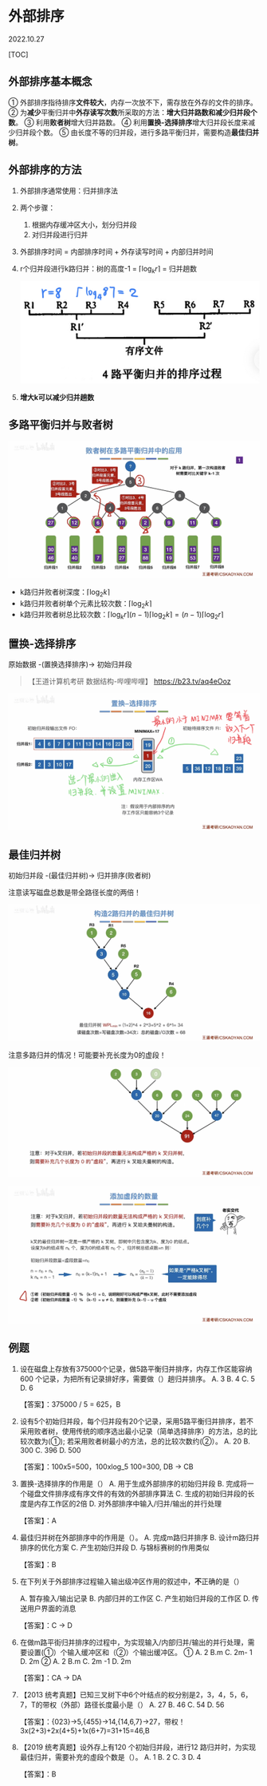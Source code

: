 # 外部排序
2022.10.27

[TOC]

## 外部排序基本概念

① 外部排序指待排序**文件较大**，内存一次放不下，需存放在外存的文件的排序。
② 为**减少**平衡归并中**外存读写次数**所采取的方法：**增大归并路数和减少归并段个数**。
③ 利用**败者树**增大归并路数。
④ 利用**置换-选择排序**增大归并段长度来减少归并段个数。
⑤ 由长度不等的归并段，进行多路平衡归并，需要构造**最佳归并树**。

## 外部排序的方法

1. 外部排序通常使用：归并排序法

2. 两个步骤：

   1. 根据内存缓冲区大小，划分归并段
   2. 对归并段进行归并

3. 外部排序时间 = 内部排序时间 + 外存读写时间 + 内部归并时间

4. r个归并段进行k路归并：树的高度-1 = $\lceil \log_kr \rceil$ = 归并趟数

   ![image-20221026200620862](resources/image-20221026200620862.png)

5. **增大k可以减少归并趟数**

## 多路平衡归并与败者树

![image-20221026215504527](resources/image-20221026215504527.png)

* k路归并败者树深度：$\lceil \log_2 k \rceil$
* k路归并败者树单个元素比较次数：$\lceil \log_2 k \rceil$
* k路归并败者树总比较次数：$\lceil \log_kr \rceil(n-1)\lceil \log_2k \rceil=(n-1)\lceil \log_2r \rceil$

## 置换-选择排序

原始数据 -(置换选择排序)-> 初始归并段

> 【王道计算机考研 数据结构-哔哩哔哩】 https://b23.tv/aq4eOoz

![IMG_16063CFB8617-1](resources/IMG_16063CFB8617-1.png)

## 最佳归并树

初始归并段 -(最佳归并树)-> 归并排序(败者树)

注意读写磁盘总数是带全路径长度的两倍！

![IMG_13008C3B29D8-1](resources/IMG_13008C3B29D8-1.png)

注意多路归并的情况！可能要补充长度为0的虚段！

![IMG_3581D1DA3287-1](resources/IMG_3581D1DA3287-1.png)

![IMG_B585DEE63274-1](resources/IMG_B585DEE63274-1.png)

## 例题

1. 设在磁盘上存放有375000个记录，做5路平衡归并排序，内存工作区能容纳 600 个记录，为把所有记录排好序，需要做（）趟归并排序。
   A. 3
   B. 4
   C. 5
   D. 6

   【答案】：375000 / 5 = 625，B

2. 设有5个初始归并段，每个归并段有20个记录，采用5路平衡归并排序，若不采用败者树，使用传统的顺序选出最小记录（简单选择排序）的方法，总的比较次数为(①); 若采用败者树最小的方法，总的比较次数约(②）。
   A. 20
   B. 300
   C. 396
   D. 500

   【答案】：100x5=500，100xlog_5 100=300, DB -> CB

3. 置换-选择排序的作用是（）
   A. 用于生成外部排序的初始归并段
   B. 完成将一个碰盘文件排序成有序文件的有效的外部排序算法
   C. 生成的初始归并段的长度是内存工作区的2倍
   D. 对外部排序中输入/归并/输出的并行处理

   【答案】：A

4. 最佳归并树在外部排序中的作用是（）。
   A. 完成m路归并排序
   B. 设计m路归并排序的优化方案
   C. 产生初始归并段
   D. 与锦标赛树的作用类似

   【答案】：B

5. 在下列关于外部排序过程输入输出级冲区作用的叙述中，**不**正确的是（）

   A. 暂存揄入/输出记录
   B. 内部归并的工作区
   C. 产生初始归并段的工作区
   D. 传送用户界面的消息

   【答案】：C -> D

6. 在做m路平街归并排序的过程中，为实现输入/内部归并/输出的并行处理，需要设置(①）个输入缓冲区和（②）个输出缓冲区。
   ① A. 2 B.m C. 2m- 1 D. 2m
   ② A. 2 B.m C. 2m -1 D. 2m

   【答案】：CA -> DA

7. 【2013 统考真题】已知三叉树下中6个叶结点的权分别是2，3，4，5，6，7，T的带权（外部）路径长度最小是（）
   A. 27
   B. 46
   C. 54
   D. 56

   【答案】：{023}->5,{455}->14,{14,6,7}->27，带权！3x(2+3)+2x(4+5)+1x(6+7)=31+15=46,B

8. 【2019 统考真题】设外存上有120 个初始归并段，进行12 路归并时，为实现最佳归并，需要补充的虛段个数是（）。
   A. 1
   B. 2
   C. 3
   D. 4

   【答案】：B